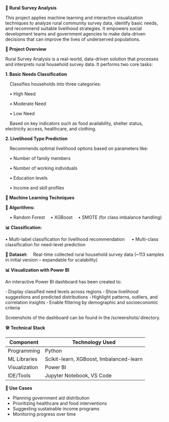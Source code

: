 **🌾 Rural Survey Analysis**

This project applies machine learning and interactive visualization techniques to analyze rural community survey data, identify basic needs, and recommend suitable livelihood strategies. It empowers social development teams and government agencies to make data-driven decisions that can improve the lives of underserved populations.

**📌 Project Overview**

Rural Survey Analysis is a real-world, data-driven solution that processes and interprets rural household survey data. It performs two core tasks:

**1. Basic Needs Classification**

 Classifies households into three categories:
 
 • High Need
 
 • Moderate Need
 
 • Low Need
 
 Based on key indicators such as food availability, shelter status, electricity access, healthcare, and clothing.

**2. Livelihood Type Prediction**

 Recommends optimal livelihood options based on parameters like:
 
 • Number of family members
 
 • Number of working individuals
 
 • Education levels
 
 • Income and skill profiles



**🧠 Machine Learning Techniques**

**📌 Algorithms:**

 • Random Forest
 • XGBoost
 • SMOTE (for class imbalance handling)

**📊 Classification:**

   • Multi-label classification for livelihood recommendation
   • Multi-class classification for need-level prediction

**📂 Dataset:**
 Real-time collected rural household survey data (\~113 samples in initial version – expandable for scalability)

 
**📊 Visualization with Power BI**

An interactive Power BI dashboard has been created to:

- Display classified need levels across regions
- Show livelihood suggestions and predicted distributions
- Highlight patterns, outliers, and correlation insights
- Enable filtering by demographic and socioeconomic criteria

Screenshots of the dashboard can be found in the /screenshots/ directory.


**🛠 Technical Stack**

| Component     | Technology Used                         |
| ------------- | --------------------------------------- |
| Programming   | Python                                  |
| ML Libraries  | Scikit-learn, XGBoost, Imbalanced-learn |
| Visualization | Power BI                                |
| IDE/Tools     | Jupyter Notebook, VS Code               |


**🚀 Use Cases**

* Planning government aid distribution
* Prioritizing healthcare and food interventions
* Suggesting sustainable income programs
* Monitoring progress over time
